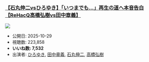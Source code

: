 ### [【石丸伸二vsひろゆき】「いつまでも…」再生の道へ本音告白【ReHacQ高橋弘樹vs田中章義】](https://www.youtube.com/watch?v=3X2Ey_jLfmE)
[![](https://img.youtube.com/vi/3X2Ey_jLfmE/sddefault.jpg)](https://www.youtube.com/watch?v=3X2Ey_jLfmE)
-   公開日: 2025-10-29
-   視聴数: 223,858
-   **いいね数: 7,532**
-   出演者: [ひろゆき](/rehacq_fan/people/ひろゆき "wikilink"), [田中章義](/rehacq_fan/people/田中章義 "wikilink"), [石丸伸二](/rehacq_fan/people/石丸伸二 "wikilink"), [高橋弘樹](/rehacq_fan/people/高橋弘樹 "wikilink")
